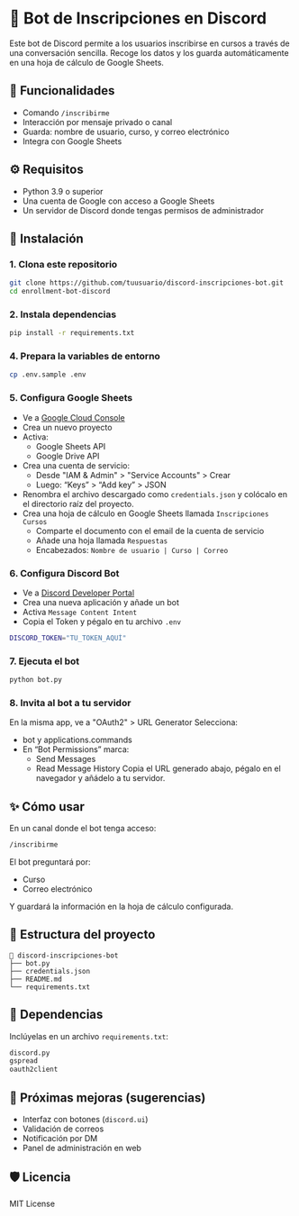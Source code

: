 # 🤖 Bot de Inscripciones en Discord

Este bot de Discord permite a los usuarios inscribirse en cursos a través de una conversación sencilla. Recoge los datos y los guarda automáticamente en una hoja de cálculo de Google Sheets.

## 🚀 Funcionalidades

- Comando `/inscribirme`
- Interacción por mensaje privado o canal
- Guarda: nombre de usuario, curso, y correo electrónico
- Integra con Google Sheets

## ⚙️ Requisitos

- Python 3.9 o superior
- Una cuenta de Google con acceso a Google Sheets
- Un servidor de Discord donde tengas permisos de administrador

## 🧰 Instalación

### 1. **Clona este repositorio**

```bash
git clone https://github.com/tuusuario/discord-inscripciones-bot.git
cd enrollment-bot-discord
```

### 2. **Instala dependencias**

```bash
pip install -r requirements.txt
```

### 4. **Prepara la variables de entorno**

```bash
cp .env.sample .env
```

### 5. **Configura Google Sheets**

- Ve a [Google Cloud Console](https://console.cloud.google.com/)
- Crea un nuevo proyecto
- Activa:
  - Google Sheets API
  - Google Drive API
- Crea una cuenta de servicio:
  - Desde "IAM & Admin" > "Service Accounts" > Crear
  - Luego: “Keys” > “Add key” > JSON
- Renombra el archivo descargado como `credentials.json` y colócalo en el directorio raíz del proyecto.
- Crea una hoja de cálculo en Google Sheets llamada `Inscripciones Cursos`
  - Comparte el documento con el email de la cuenta de servicio
  - Añade una hoja llamada `Respuestas`
  - Encabezados: `Nombre de usuario | Curso | Correo`

### 6. **Configura Discord Bot**

- Ve a [Discord Developer Portal](https://discord.com/developers/applications)
- Crea una nueva aplicación y añade un bot
- Activa `Message Content Intent`
- Copia el Token y pégalo en tu archivo `.env`

```bash
DISCORD_TOKEN="TU_TOKEN_AQUÍ"
```

### 7. **Ejecuta el bot**

```bash
python bot.py
```

### 8. **Invita al bot a tu servidor**

En la misma app, ve a "OAuth2" > URL Generator
Selecciona:
- bot y applications.commands
- En “Bot Permissions” marca:
  - Send Messages
  - Read Message History
Copia el URL generado abajo, pégalo en el navegador y añádelo a tu servidor.


## ✨ Cómo usar

En un canal donde el bot tenga acceso:

```bash
/inscribirme
```

El bot preguntará por:
- Curso
- Correo electrónico

Y guardará la información en la hoja de cálculo configurada.

## 📂 Estructura del proyecto

```
📁 discord-inscripciones-bot
├── bot.py
├── credentials.json
├── README.md
└── requirements.txt
```

## 🧪 Dependencias

Inclúyelas en un archivo `requirements.txt`:

```txt
discord.py
gspread
oauth2client
```

## 📌 Próximas mejoras (sugerencias)

- Interfaz con botones (`discord.ui`)
- Validación de correos
- Notificación por DM
- Panel de administración en web

## 🛡️ Licencia

MIT License
